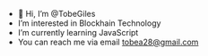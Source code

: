 - 👋 Hi, I’m @TobeGiles
- I’m interested in Blockhain Technology
- I’m currently learning JavaScript
- You can reach me via email tobea28@gmail.com

<!---
TobeGiles/TobeGiles is a ✨ special ✨ repository because its `README.md` (this file) appears on your GitHub profile.
You can click the Preview link to take a look at your changes.
--->
